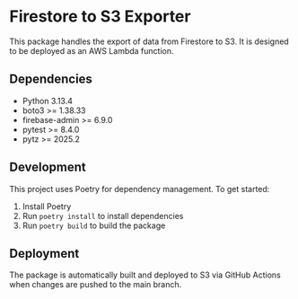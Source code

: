 # Firestore to S3 Exporter

This package handles the export of data from Firestore to S3. It is designed to be deployed as an AWS Lambda function.

## Dependencies

- Python 3.13.4
- boto3 >= 1.38.33
- firebase-admin >= 6.9.0
- pytest >= 8.4.0
- pytz >= 2025.2

## Development

This project uses Poetry for dependency management. To get started:

1. Install Poetry
2. Run `poetry install` to install dependencies
3. Run `poetry build` to build the package

## Deployment

The package is automatically built and deployed to S3 via GitHub Actions when changes are pushed to the main branch.
